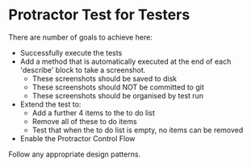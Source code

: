 # Protractor Test for Testers

There are number of goals to achieve here:

- Successfully execute the tests
- Add a method that is automatically executed at the end of each 'describe' block to take a screenshot.
    - These screenshots should be saved to disk
    - These screenshots should NOT be committed to git
    - These screenshots should be organised by test run
- Extend the test to:
    - Add a further 4 items to the to do list
    - Remove all of these to do items
    - Test that when the to do list is empty, no items can be removed
- Enable the Protractor Control Flow

Follow any appropriate design patterns.
